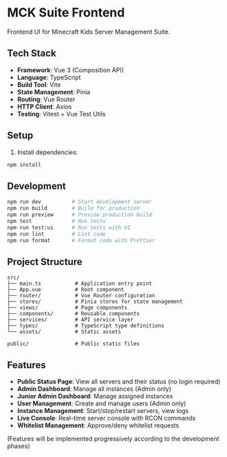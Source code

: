 # MCK Suite Frontend

Frontend UI for Minecraft Kids Server Management Suite.

## Tech Stack

- **Framework**: Vue 3 (Composition API)
- **Language**: TypeScript
- **Build Tool**: Vite
- **State Management**: Pinia
- **Routing**: Vue Router
- **HTTP Client**: Axios
- **Testing**: Vitest + Vue Test Utils

## Setup

1. Install dependencies:
```bash
npm install
```

## Development

```bash
npm run dev          # Start development server
npm run build        # Build for production
npm run preview      # Preview production build
npm test             # Run tests
npm run test:ui      # Run tests with UI
npm run lint         # Lint code
npm run format       # Format code with Prettier
```

## Project Structure

```
src/
├── main.ts           # Application entry point
├── App.vue           # Root component
├── router/           # Vue Router configuration
├── stores/           # Pinia stores for state management
├── views/            # Page components
├── components/       # Reusable components
├── services/         # API service layer
├── types/            # TypeScript type definitions
└── assets/           # Static assets

public/               # Public static files
```

## Features

- **Public Status Page**: View all servers and their status (no login required)
- **Admin Dashboard**: Manage all instances (Admin only)
- **Junior Admin Dashboard**: Manage assigned instances
- **User Management**: Create and manage users (Admin only)
- **Instance Management**: Start/stop/restart servers, view logs
- **Live Console**: Real-time server console with RCON commands
- **Whitelist Management**: Approve/deny whitelist requests

(Features will be implemented progressively according to the development phases)
